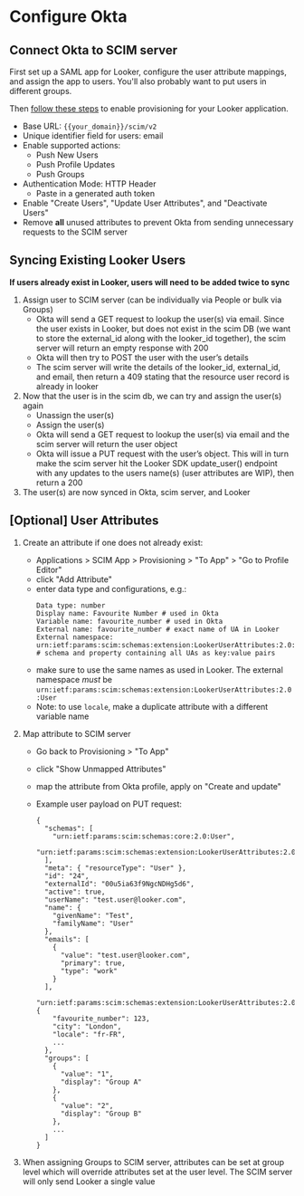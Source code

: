 # Configure Okta

## Connect Okta to SCIM server

First set up a SAML app for Looker, configure the user attribute mappings, and assign the app to users. You'll also probably want to put users in different groups.

Then [follow these steps](https://help.okta.com/en/prod/Content/Topics/Apps/Apps_App_Integration_Wizard_SCIM.htm) to enable provisioning for your Looker application.

- Base URL: `{{your_domain}}/scim/v2`
- Unique identifier field for users: email
- Enable supported actions:
  - Push New Users
  - Push Profile Updates
  - Push Groups
- Authentication Mode: HTTP Header
  - Paste in a generated auth token
- Enable "Create Users", "Update User Attributes", and "Deactivate Users"
- Remove **all** unused attributes to prevent Okta from sending unnecessary requests to the SCIM server

## Syncing Existing Looker Users

**If users already exist in Looker, users will need to be added twice to sync**

1. Assign user to SCIM server (can be individually via People or bulk via Groups)
   - Okta will send a GET request to lookup the user(s) via email. Since the user exists in Looker, but does not exist in the scim DB (we want to store the external_id along with the looker_id together), the scim server will return an empty response with 200
   - Okta will then try to POST the user with the user’s details
   - The scim server will write the details of the looker_id, external_id, and email, then return a 409 stating that the resource user record is already in looker
1. Now that the user is in the scim db, we can try and assign the user(s) again
   - Unassign the user(s)
   - Assign the user(s)
   - Okta will send a GET request to lookup the user(s) via email and the scim server will return the user object
   - Okta will issue a PUT request with the user’s object. This will in turn make the scim server hit the Looker SDK update_user() endpoint with any updates to the users name(s) (user attributes are WIP), then return a 200
1. The user(s) are now synced in Okta, scim server, and Looker

## [Optional] User Attributes

1. Create an attribute if one does not already exist:

   - Applications > SCIM App > Provisioning > "To App" > "Go to Profile Editor"
   - click "Add Attribute"
   - enter data type and configurations, e.g.:
     ```
     Data type: number
     Display name: Favourite Number # used in Okta
     Variable name: favourite_number # used in Okta
     External name: favourite_number # exact name of UA in Looker
     External namespace: urn:ietf:params:scim:schemas:extension:LookerUserAttributes:2.0:User # schema and property containing all UAs as key:value pairs
     ```
   - make sure to use the same names as used in Looker. The external namespace _must_ be `urn:ietf:params:scim:schemas:extension:LookerUserAttributes:2.0:User`
   - Note: to use `locale`, make a duplicate attribute with a different variable name

1. Map attribute to SCIM server

   - Go back to Provisioning > "To App"
   - click "Show Unmapped Attributes"
   - map the attribute from Okta profile, apply on "Create and update"
   - Example user payload on PUT request:

     ```
     {
       "schemas": [
         "urn:ietf:params:scim:schemas:core:2.0:User",
         "urn:ietf:params:scim:schemas:extension:LookerUserAttributes:2.0:User"
       ],
       "meta": { "resourceType": "User" },
       "id": "24",
       "externalId": "00u5ia63f9NgcNDHg5d6",
       "active": true,
       "userName": "test.user@looker.com",
       "name": {
         "givenName": "Test",
         "familyName": "User"
       },
       "emails": [
         {
           "value": "test.user@looker.com",
           "primary": true,
           "type": "work"
         }
       ],
       "urn:ietf:params:scim:schemas:extension:LookerUserAttributes:2.0:User": {
         "favourite_number": 123,
         "city": "London",
         "locale": "fr-FR",
         ...
       },
       "groups": [
         {
           "value": "1",
           "display": "Group A"
         },
         {
           "value": "2",
           "display": "Group B"
         },
         ...
       ]
     }
     ```

1. When assigning Groups to SCIM server, attributes can be set at group level which will override attributes set at the user level. The SCIM server will only send Looker a single value
